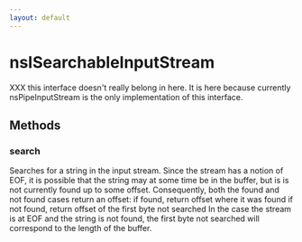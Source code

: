```yaml
---
layout: default
---
```


# nsISearchableInputStream #

XXX this interface doesn't really belong in here.  It is here because
currently nsPipeInputStream is the only implementation of this interface.


## Methods ##

### search ###

Searches for a string in the input stream. Since the stream has a notion
of EOF, it is possible that the string may at some time be in the 
buffer, but is is not currently found up to some offset. Consequently,
both the found and not found cases return an offset:
   if found, return offset where it was found
   if not found, return offset of the first byte not searched
In the case the stream is at EOF and the string is not found, the first
byte not searched will correspond to the length of the buffer.

